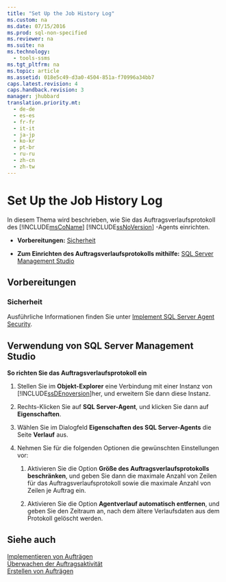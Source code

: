 ```yaml
---
title: "Set Up the Job History Log"
ms.custom: na
ms.date: 07/15/2016
ms.prod: sql-non-specified
ms.reviewer: na
ms.suite: na
ms.technology: 
  - tools-ssms
ms.tgt_pltfrm: na
ms.topic: article
ms.assetid: 018e5c49-d3a0-4504-851a-f70996a34bb7
caps.latest.revision: 4
caps.handback.revision: 3
manager: jhubbard
translation.priority.mt: 
  - de-de
  - es-es
  - fr-fr
  - it-it
  - ja-jp
  - ko-kr
  - pt-br
  - ru-ru
  - zh-cn
  - zh-tw
---
```

# Set Up the Job History Log
In diesem Thema wird beschrieben, wie Sie das Auftragsverlaufsprotokoll des [!INCLUDE[msCoName](../content/includes/msCoName_md.md)] [!INCLUDE[ssNoVersion](../content/includes/ssNoVersion_md.md)] -Agents einrichten.  
  
-   **Vorbereitungen:**  [Sicherheit](#Security)  
  
-   **Zum Einrichten des Auftragsverlaufsprotokolls mithilfe:** [SQL Server Management Studio](#SSMS)  
  
## <a name="BeforeYouBegin"></a>Vorbereitungen  
  
### <a name="Security"></a>Sicherheit  
Ausführliche Informationen finden Sie unter [Implement SQL Server Agent Security](../content/Implement-SQL-Server-Agent-Security.md).  
  
## <a name="SSMS"></a>Verwendung von SQL Server Management Studio  
**So richten Sie das Auftragsverlaufsprotokoll ein**  
  
1.  Stellen Sie im **Objekt-Explorer** eine Verbindung mit einer Instanz von [!INCLUDE[ssDEnoversion](../content/includes/ssDEnoversion_md.md)]her, und erweitern Sie dann diese Instanz.  
  
2.  Rechts\-Klicken Sie auf **SQL Server-Agent**, und klicken Sie dann auf **Eigenschaften**.  
  
3.  Wählen Sie im Dialogfeld **Eigenschaften des SQL Server-Agents** die Seite **Verlauf** aus.  
  
4.  Nehmen Sie für die folgenden Optionen die gewünschten Einstellungen vor:  
  
    1.  Aktivieren Sie die Option **Größe des Auftragsverlaufsprotokolls beschränken**, und geben Sie dann die maximale Anzahl von Zeilen für das Auftragsverlaufsprotokoll sowie die maximale Anzahl von Zeilen je Auftrag ein.  
  
    2.  Aktivieren Sie die Option **Agentverlauf automatisch entfernen**, und geben Sie den Zeitraum an, nach dem ältere Verlaufsdaten aus dem Protokoll gelöscht werden.  
  
## Siehe auch  
[Implementieren von Aufträgen](../content/Implement-Jobs.md)  
[Überwachen der Auftragsaktivität](../content/Monitor-Job-Activity.md)  
[Erstellen von Aufträgen](../content/Create-Jobs.md)  
  
